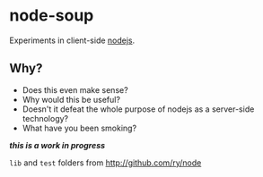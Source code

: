 # node-soup

Experiments in client-side [nodejs](http://nodejs.org/).

## Why?

* Does this even make sense?
* Why would this be useful?
* Doesn't it defeat the whole purpose of nodejs as a server-side technology?
* What have you been smoking?


***this is a work in progress***

`lib` and `test` folders from http://github.com/ry/node

